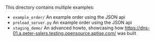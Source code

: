 This directory contains multiple examples:

* `example_order/` An example order using the JSON api
* `preload_server.py` An example order using the JSON api
* `staging_demo/` An advanced howto, showcasing how https://dns-01.a.peter-sslers.testing.opensource.aptise.com/ was built
